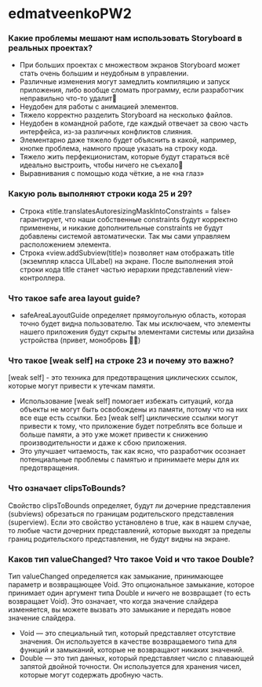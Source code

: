 # edmatveenkoPW2

### Какие проблемы мешают нам использовать Storyboard в реальных проектах?
- При больших проектах с множеством экранов Storyboard может стать очень большим и неудобным в управлении. 
- Различные изменения могут замедлить компиляцию и запуск приложения, либо вообще сломать программу, если разработчик неправильно что-то удалит🫠
- Неудобен для работы с анимацией элементов.
- Тяжело корректно разделить Storyboard на несколько файлов.
- Неудобен в командной работе, где каждый отвечает за свою часть интерфейса, из-за различных конфликтов слияния.
- Элементарно даже тяжело будет объяснить в какой, например, кнопке проблема, намного проще указать на строку кода.
- Тяжело жить перфекционистам, которые будут стараться всё идеально выстроить, чтобы ничего не съехало🤪
- Выравнивания с помощью кода чёткие, а не «на глаз»

### Какую роль выполняют строки кода 25 и 29? 
- Строка «title.translatesAutoresizingMaskIntoConstraints = false» гарантирует, что наши собственные constraints будут корректно применены, и никакие дополнительные constraints не будут добавлены системой автоматически. Так мы сами управляем расположением элемента.
- Строка «view.addSubview(title)» позволяет нам отображать title (экземпляр класса UILabel) на экране. После выполнения этой строки кода title станет частью иерархии представлений view-контроллера. 

### Что такое safe area layout guide?
- safeAreaLayoutGuide определяет прямоугольную область, которая точно будет видна пользователю. Так мы исключаем, что элементы нашего приложения будут скрыты элементами системы или дизайна устройства (привет, монобровь 👋🏼) 

### Что такое [weak self] на строке 23 и почему это важно?
[weak self] - это техника для предотвращения циклических ссылок, которые могут привести к утечкам памяти. 
- Использование [weak self] помогает избежать ситуаций, когда объекты не могут быть освобождены из памяти, потому что на них все еще есть ссылки. Без [weak self] циклические ссылки могут привести к тому, что приложение будет потреблять все больше и больше памяти, а это уже может привести к снижению производительности и даже к сбою приложения.
- Это улучшает читаемость, так как ясно, что разработчик осознает потенциальные проблемы с памятью и принимаете меры для их предотвращения.

### Что означает clipsToBounds?
Свойство clipsToBounds определяет, будут ли дочерние представления (subviews) обрезаться по границам родительского представления (superview).
Если это свойство установлено в true, как в нашем случае, то любые части дочерних представлений, которые выходят за пределы границ родительского представления, не будут видны на экране.

### Каков тип valueChanged? Что такое Void и что такое Double?
Тип valueChanged определяется как замыкание, принимающее параметр и возвращающее Void. Это опциональное замыкание, которое принимает один аргумент типа Double и ничего не возвращает (то есть возвращает Void). Это означает, что когда значение слайдера изменяется, вы можете вызвать это замыкание и передать новое значение слайдера.
- Void — это специальный тип, который представляет отсутствие значения. Он используется в качестве возвращаемого типа для функций и замыканий, которые не возвращают никаких значений.
- Double — это тип данных, который представляет число с плавающей запятой двойной точности. Он используется для хранения чисел, которые могут содержать дробную часть. 
